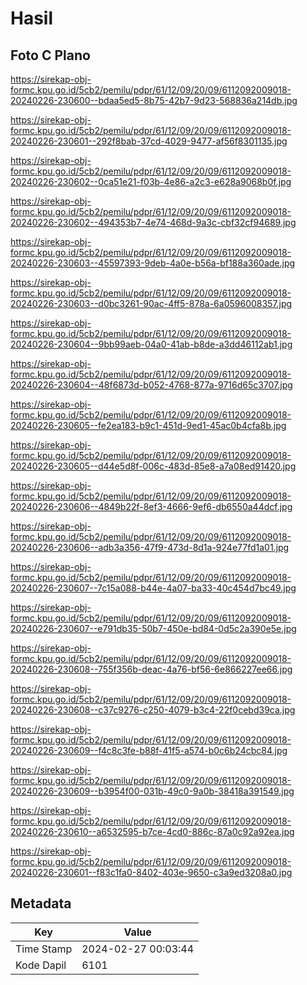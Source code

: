 # Hasil

## Foto C Plano

https://sirekap-obj-formc.kpu.go.id/5cb2/pemilu/pdpr/61/12/09/20/09/6112092009018-20240226-230600--bdaa5ed5-8b75-42b7-9d23-568836a214db.jpg

https://sirekap-obj-formc.kpu.go.id/5cb2/pemilu/pdpr/61/12/09/20/09/6112092009018-20240226-230601--292f8bab-37cd-4029-9477-af56f8301135.jpg

https://sirekap-obj-formc.kpu.go.id/5cb2/pemilu/pdpr/61/12/09/20/09/6112092009018-20240226-230602--0ca51e21-f03b-4e86-a2c3-e628a9068b0f.jpg

https://sirekap-obj-formc.kpu.go.id/5cb2/pemilu/pdpr/61/12/09/20/09/6112092009018-20240226-230602--494353b7-4e74-468d-9a3c-cbf32cf94689.jpg

https://sirekap-obj-formc.kpu.go.id/5cb2/pemilu/pdpr/61/12/09/20/09/6112092009018-20240226-230603--45597393-9deb-4a0e-b56a-bf188a360ade.jpg

https://sirekap-obj-formc.kpu.go.id/5cb2/pemilu/pdpr/61/12/09/20/09/6112092009018-20240226-230603--d0bc3261-90ac-4ff5-878a-6a0596008357.jpg

https://sirekap-obj-formc.kpu.go.id/5cb2/pemilu/pdpr/61/12/09/20/09/6112092009018-20240226-230604--9bb99aeb-04a0-41ab-b8de-a3dd46112ab1.jpg

https://sirekap-obj-formc.kpu.go.id/5cb2/pemilu/pdpr/61/12/09/20/09/6112092009018-20240226-230604--48f6873d-b052-4768-877a-9716d65c3707.jpg

https://sirekap-obj-formc.kpu.go.id/5cb2/pemilu/pdpr/61/12/09/20/09/6112092009018-20240226-230605--fe2ea183-b9c1-451d-9ed1-45ac0b4cfa8b.jpg

https://sirekap-obj-formc.kpu.go.id/5cb2/pemilu/pdpr/61/12/09/20/09/6112092009018-20240226-230605--d44e5d8f-006c-483d-85e8-a7a08ed91420.jpg

https://sirekap-obj-formc.kpu.go.id/5cb2/pemilu/pdpr/61/12/09/20/09/6112092009018-20240226-230606--4849b22f-8ef3-4666-9ef6-db6550a44dcf.jpg

https://sirekap-obj-formc.kpu.go.id/5cb2/pemilu/pdpr/61/12/09/20/09/6112092009018-20240226-230606--adb3a356-47f9-473d-8d1a-924e77fd1a01.jpg

https://sirekap-obj-formc.kpu.go.id/5cb2/pemilu/pdpr/61/12/09/20/09/6112092009018-20240226-230607--7c15a088-b44e-4a07-ba33-40c454d7bc49.jpg

https://sirekap-obj-formc.kpu.go.id/5cb2/pemilu/pdpr/61/12/09/20/09/6112092009018-20240226-230607--e791db35-50b7-450e-bd84-0d5c2a390e5e.jpg

https://sirekap-obj-formc.kpu.go.id/5cb2/pemilu/pdpr/61/12/09/20/09/6112092009018-20240226-230608--755f356b-deac-4a76-bf56-6e866227ee66.jpg

https://sirekap-obj-formc.kpu.go.id/5cb2/pemilu/pdpr/61/12/09/20/09/6112092009018-20240226-230608--c37c9276-c250-4079-b3c4-22f0cebd39ca.jpg

https://sirekap-obj-formc.kpu.go.id/5cb2/pemilu/pdpr/61/12/09/20/09/6112092009018-20240226-230609--f4c8c3fe-b88f-41f5-a574-b0c6b24cbc84.jpg

https://sirekap-obj-formc.kpu.go.id/5cb2/pemilu/pdpr/61/12/09/20/09/6112092009018-20240226-230609--b3954f00-031b-49c0-9a0b-38418a391549.jpg

https://sirekap-obj-formc.kpu.go.id/5cb2/pemilu/pdpr/61/12/09/20/09/6112092009018-20240226-230610--a6532595-b7ce-4cd0-886c-87a0c92a92ea.jpg

https://sirekap-obj-formc.kpu.go.id/5cb2/pemilu/pdpr/61/12/09/20/09/6112092009018-20240226-230601--f83c1fa0-8402-403e-9650-c3a9ed3208a0.jpg


## Metadata

| Key        | Value               |
| ---------- | ------------------- |
| Time Stamp | 2024-02-27 00:03:44 |
| Kode Dapil | 6101                |



